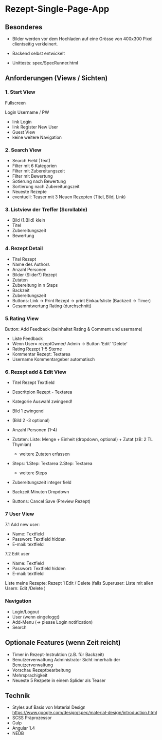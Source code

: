 # Rezept-Single-Page-App

## Besonderes
- Bilder werden vor dem Hochladen auf eine Grösse von 400x300 Pixel clientseitig verkleinert.
- Backend selbst entwickelt

- Unittests: spec/SpecRunner.html

## Anforderungen (Views / Sichten)

### 1. Start View
Fullscreen

Login Username / PW
- link Login
- link Register New User
- Guest View
- keine weitere Navigation

### 2. Search View

- Search Field (Text) 
- Filter mit 6 Kategorien
- Filter mit Zubereitungszeit
- Filter mit Bewertung
- Sotierung nach Bewertung
- Sortierung nach Zubereitungszeit
- Neueste Rezepte
- eventuell: Teaser mit 3 Neuen Rezepten (Titel, Bild, Link)

### 3. Listview der Treffer (Scrollable)

- Bild (1.Bild) klein
- Titel 
- Zubereitungszeit
- Bewertung


### 4. Rezept Detail

- Titel Rezept
- Name des Authors
- Anzahl Personen
- Bilder (Slider?) Rezept
- Zutaten
- Zubereitung in n Steps
- Backzeit
- Zubereitungszeit
-	Buttons: Link -> Print Rezept
		            -> print Einkaufsliste
	              (Backzeit -> Timer)
- Gesammtwertung Rating (durchschnitt)

### 5.Rating View

Button: Add Feedback 
(beinhaltet Rating & Comment und username)

- Liste Feedback
- Wenn User= rezeptOwner/ Admin -> Button 'Edit' 'Delete'
- Rating Rezept 1-5 Sterne
- Kommentar Rezept: Textarea
- Username Kommentargeber automatisch

### 6. Rezept add & Edit View

- Titel Rezept Textfield
- Descritpion Rezept - Textarea
- Kategorie Auswahl zwingend!
- Bild 1 zwingend
- (Bild 2 -3 optional)  
- Anzahl Personen (1-4)
- Zutaten: 
	Liste: Menge + Einheit (dropdown, optional)  + Zutat
	(zB: 2 TL Thymian)
	+ weitere Zutaten erfassen

- Steps: 
	1.Step: Textarea
	2.Step: Textarea
	+ weitere Steps
- Zubereitungszeit  integer field
- Backzeit 	    Minuten Dropdown 
- Buttons: Cancel 
	  Save 
	  (Preview Rezept)


### 7 User View
7.1 Add new user:

- Name: Textfield
- Passwort: Textfield hidden
- E-mail: textfield

7.2 Edit user

- Name: Textfield
- Passwort: Textfield hidden
- E-mail: textfield

Liste meine Rezepte:
Rezept 1 Edit / Delete
(falls Superuser: Liste mit allen Usern: Edit /Delete )



### Navigation

- Login/Logout
- User (wenn eingeloggt)
- Add-Menu (-> please Login notification)
- Search


## Optionale Features (wenn Zeit reicht)
- Timer in Rezept-Instruktion (z.B. für Backzeit)
- Benutzerverwaltung Administrator Sicht innerhalb der Benutzerverwaltung
- Vorschau Rezeptbearbeitung 
- Mehrsprachigkeit
- Neueste 5 Rezpete in einem Splider als Teaser


## Technik
- Styles auf Basis von Material Design https://www.google.com/design/spec/material-design/introduction.html
- SCSS Präprozessor
- Gulp
- Angular 1.4
- NEDB
 
